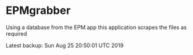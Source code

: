 # EPMgrabber
Using a database from the EPM app this application scrapes the files as required


Latest backup: Sun Aug 25 20:50:01 UTC 2019
